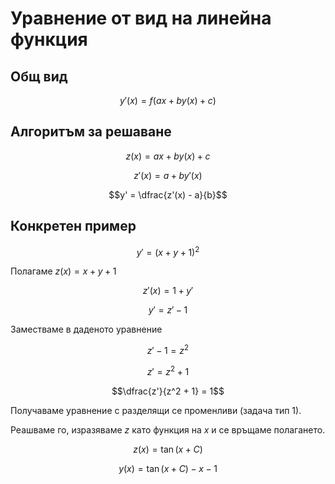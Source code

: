# Уравнение от вид на линейна функция

## Общ вид

$$y'(x) = f(ax + by(x) + c)$$

## Алгоритъм за решаване

$$z(x) = ax + by(x) + c$$

$$z'(x) = a + by'(x)$$

$$y' = \dfrac{z'(x) - a}{b}$$

## Конкретен пример

$$y' = (x + y + 1)^2$$

Полагаме $z(x) = x + y + 1$

$$z'(x) = 1 + y'$$

$$y' = z' - 1$$

Заместваме в даденото уравнение

$$z' - 1 = z^2$$

$$z'= z^2 + 1$$

$$\dfrac{z'}{z^2 + 1} = 1$$

Получаваме уравнение с разделящи се променливи (задача тип 1).

Реашваме го, изразяваме $z$ като функция на $x$ и се връщаме полагането.

$$z(x) = \tan(x + C)$$

$$y(x) = \tan(x + C) - x - 1$$